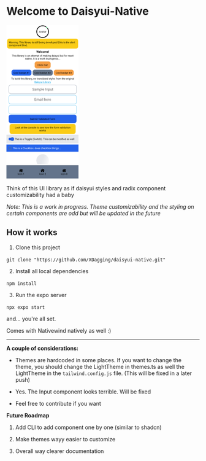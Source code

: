 # Welcome to Daisyui-Native

<!-- ![alt text](image.png) -->

<img src="image.png" alt="tutorial" height="400"/>

Think of this UI library as if daisyui styles and radix component customizability had a baby

*Note: This is a work in progress. Theme customizability and the styling on certain components are odd but will be updated in the future*


## How it works

1. Clone this project

`git clone "https://github.com/XDagging/daisyui-native.git"`

2. Install all local dependencies

`npm install`

3. Run the expo server

`npx expo start`


and... you're all set.


Comes with Nativewind natively as well :)

____________________________________________________________________________________________________________________________________

**A couple of considerations:**

- Themes are hardcoded in some places. If you want to change the theme, you should change the LightTheme in themes.ts as well the LightTheme in the `tailwind.config.js` file. (This will be fixed in a later push)

- Yes. The Input component looks terrible. Will be fixed

- Feel free to contribute if you want

**Future Roadmap**

1) Add CLI to add component one by one (similar to shadcn)

2) Make themes wayy easier to customize

3) Overall way clearer documentation




